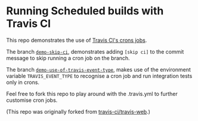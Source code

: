 # Running Scheduled builds with Travis CI
This repo demonstrates the use of [Travis CI's crons jobs](https://docs.travis-ci.com/user/cron-jobs).

The branch [`demo-skip-ci`](https://github.com/aakritigupta/travis-crons-demo/tree/demo-skip-ci), demonstrates adding `[skip ci]` to the commit message to skip running a cron job on the branch.

The branch [`demo-use-of-travis-event-type`](https://github.com/aakritigupta/travis-crons-demo/tree/demo-use-of-travis-event-type), makes use of the environment variable `TRAVIS_EVENT_TYPE` to recognise a cron job and run integration tests only in crons.

Feel free to fork this repo to play around with the .travis.yml to further customise cron jobs.

(This repo was originally forked from [travis-ci/travis-web](https://github.com/travis-ci/travis-web).)
